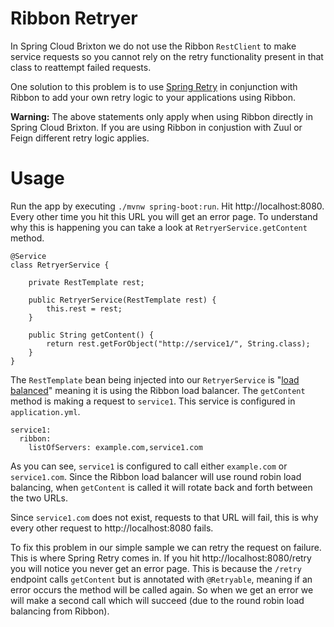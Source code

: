 # Ribbon Retryer

In Spring Cloud Brixton we do not use the Ribbon `RestClient` to make service requests so
you cannot rely on the retry functionality present in that class to reattempt failed requests.

One solution to this problem is to use [Spring Retry](https://github.com/spring-projects/spring-retry) 
in conjunction with Ribbon to add your own retry logic to your applications using Ribbon.

**Warning:**  The above statements only apply when using Ribbon directly
in Spring Cloud Brixton.  If you are using 
Ribbon in conjustion with Zuul or Feign different retry logic applies.

# Usage

Run the app by executing `./mvnw spring-boot:run`.  Hit http://localhost:8080.
Every other time you hit this URL you will get an error page.  To understand why
 this is happening you can take a look at `RetryerService.getContent` method.
 
```
@Service
class RetryerService {

	private RestTemplate rest;

	public RetryerService(RestTemplate rest) {
		this.rest = rest;
	}

	public String getContent() {
		return rest.getForObject("http://service1/", String.class);
	}
}
```
The `RestTemplate` bean being injected into our `RetryerService` is "[load
balanced](http://cloud.spring.io/spring-cloud-static/spring-cloud.html#_spring_resttemplate_as_a_load_balancer_client)" 
meaning it is using the Ribbon load balancer.  The `getContent` method is making a
request to `service1`.  This service is configured in `application.yml`.

```
service1:
  ribbon:
    listOfServers: example.com,service1.com
```

As you can see, `service1` is configured to call either `example.com` or
`service1.com`.  Since the Ribbon load balancer will use round robin load
balancing, when `getContent` is called it will rotate back and forth between the
two URLs.

Since `service1.com` does not exist, requests to that URL will fail, this
is why every other request to http://localhost:8080 fails.

To fix this problem in our simple sample we can retry the request on failure.
This is where Spring Retry comes in.  If you hit http://localhost:8080/retry
you will notice you never get an error page.  This is because the `/retry`
endpoint calls `getContent` but is annotated with `@Retryable`, meaning if an
error occurs the method will be called again.  So when we get an error we will
make a second call which will succeed (due to the round robin load balancing from
Ribbon).